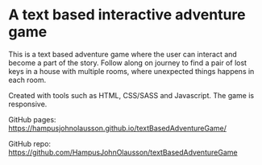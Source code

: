 # A text based interactive adventure game

This is a text based adventure game where the user can interact and become a part of the story. Follow along on journey to find a pair of lost keys in a house with multiple rooms, where unexpected things happens in each room. 

Created with tools such as HTML, CSS/SASS and Javascript. The game is responsive.

GitHub pages: https://hampusjohnolausson.github.io/textBasedAdventureGame/

GitHub repo: https://github.com/HampusJohnOlausson/textBasedAdventureGame



